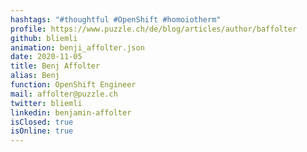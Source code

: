 ```yaml
---
hashtags: "#thoughtful #OpenShift #homoiotherm"
profile: https://www.puzzle.ch/de/blog/articles/author/baffolter
github: bliemli
animation: benji_affolter.json
date: 2020-11-05
title: Benj Affolter
alias: Benj
function: OpenShift Engineer
mail: affolter@puzzle.ch
twitter: bliemli
linkedin: benjamin-affolter
isClosed: true
isOnline: true
---
```


